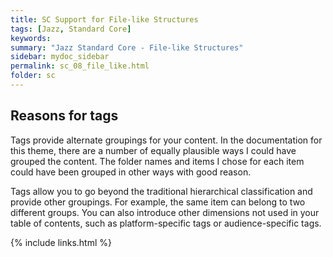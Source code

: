 ```yaml
---
title: SC Support for File-like Structures
tags: [Jazz, Standard Core]
keywords:
summary: "Jazz Standard Core - File-like Structures"
sidebar: mydoc_sidebar
permalink: sc_08_file_like.html
folder: sc
---
```


## Reasons for tags

Tags provide alternate groupings for your content. In the documentation for this theme, there are a number of equally plausible ways I could have grouped the content. The folder names and items I chose for each item could have been grouped in other ways with good reason.

Tags allow you to go beyond the traditional hierarchical classification and provide other groupings. For example, the same item can belong to two different groups. You can also introduce other dimensions not used in your table of contents, such as platform-specific tags or audience-specific tags.

{% include links.html %}
